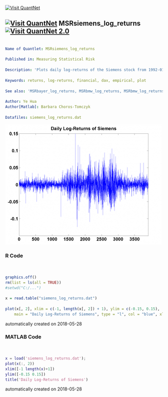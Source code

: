 [<img src="https://github.com/QuantLet/Styleguide-and-FAQ/blob/master/pictures/banner.png" width="888" alt="Visit QuantNet">](http://quantlet.de/)

## [<img src="https://github.com/QuantLet/Styleguide-and-FAQ/blob/master/pictures/qloqo.png" alt="Visit QuantNet">](http://quantlet.de/) **MSRsiemens_log_returns** [<img src="https://github.com/QuantLet/Styleguide-and-FAQ/blob/master/pictures/QN2.png" width="60" alt="Visit QuantNet 2.0">](http://quantlet.de/)

```yaml

Name of Quantlet: MSRsiemens_log_returns

Published in: Measuring Statistical Risk

Description: 'Plots daily log-returns of the Siemens stock from 1992-01-01 to 2006-12-29.'

Keywords: returns, log-returns, financial, dax, empirical, plot

See also: 'MSRbayer_log_returns, MSRbmw_log_returns, MSRbmw_log_returns, MSRbmw_log_returns, MSRportfolio_log_returns, MSRsca_bmw_vw'

Author: Ye Hua
Author[Matlab]: Barbara Choros-Tomczyk

Datafiles: siemens_log_returns.dat
```

![Picture1](MSRsiemens_log_returns.png)

### R Code
```r


graphics.off()
rm(list = ls(all = TRUE))
#setwd("C:/...") 

x = read.table("siemens_log_returns.dat")

plot(x[, 2], xlim = c(-1, length(x[, 2]) + 1), ylim = c(-0.15, 0.15), 
    main = "Daily Log-Returns of Siemens", type = "l", col = "blue", xlab = "", ylab = "")
```

automatically created on 2018-05-28

### MATLAB Code
```matlab


x = load('siemens_log_returns.dat');
plot(x(:, 2))
xlim([-1 length(x)+1])
ylim([-0.15 0.15])
title('Daily Log-Returns of Siemens')
```

automatically created on 2018-05-28